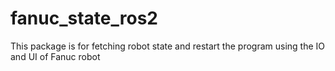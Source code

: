 # fanuc_state_ros2
This package is for fetching robot state and restart the program using the IO and UI of Fanuc robot
